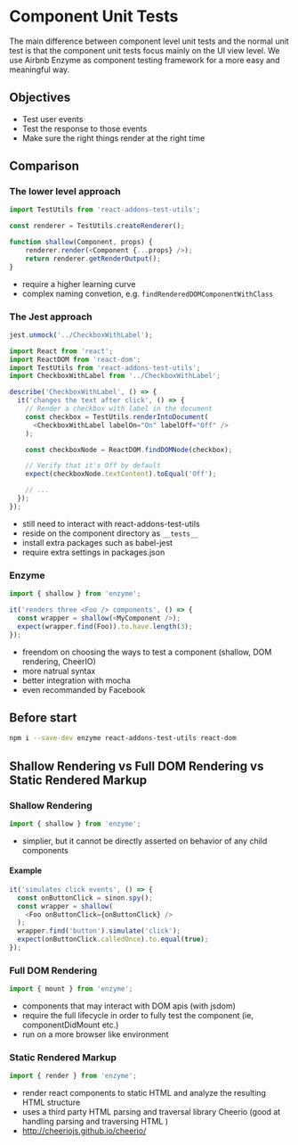 # Component Unit Tests

 The main difference between component level unit tests and the normal unit test is that
 the component unit tests focus mainly on the UI view level.
 We use Airbnb Enzyme as component testing framework for a more easy and meaningful way.

 ## Objectives

 - Test user events
 - Test the response to those events
 - Make sure the right things render at the right time

## Comparison

### The lower level approach

```javascript
import TestUtils from 'react-addons-test-utils';

const renderer = TestUtils.createRenderer();

function shallow(Component, props) {
    renderer.render(<Component {...props} />);
    return renderer.getRenderOutput();
}
```

- require a higher learning curve
- complex naming convetion, e.g. `findRenderedDOMComponentWithClass`

### The Jest approach

```javascript
jest.unmock('../CheckboxWithLabel');

import React from 'react';
import ReactDOM from 'react-dom';
import TestUtils from 'react-addons-test-utils';
import CheckboxWithLabel from '../CheckboxWithLabel';

describe('CheckboxWithLabel', () => {
  it('changes the text after click', () => {
    // Render a checkbox with label in the document
    const checkbox = TestUtils.renderIntoDocument(
      <CheckboxWithLabel labelOn="On" labelOff="Off" />
    );

    const checkboxNode = ReactDOM.findDOMNode(checkbox);

    // Verify that it's Off by default
    expect(checkboxNode.textContent).toEqual('Off');

    // ...
  });
});
```

- still need to interact with react-addons-test-utils
- reside on the component directory as `__tests__`
- install extra packages such as babel-jest
- require extra settings in packages.json

### Enzyme

```javascript
import { shallow } from 'enzyme';

it('renders three <Foo /> components', () => {
  const wrapper = shallow(<MyComponent />);
  expect(wrapper.find(Foo)).to.have.length(3);
});
```

- freendom on choosing the ways to test a component (shallow, DOM rendering, CheerIO)
- more natrual syntax
- better integration with mocha
- even recommanded by Facebook

## Before start

```sh
npm i --save-dev enzyme react-addons-test-utils react-dom
```

## Shallow Rendering vs Full DOM Rendering vs Static Rendered Markup

### Shallow Rendering

```javascript
import { shallow } from 'enzyme';
```

- simplier, but it cannot be directly asserted on behavior of any child components

#### Example

```javascript
it('simulates click events', () => {
  const onButtonClick = sinon.spy();
  const wrapper = shallow(
    <Foo onButtonClick={onButtonClick} />
  );
  wrapper.find('button').simulate('click');
  expect(onButtonClick.calledOnce).to.equal(true);
});
```

### Full DOM Rendering

```javascript
import { mount } from 'enzyme';
```

- components that may interact with DOM apis (with jsdom)
- require the full lifecycle in order to fully test the component (ie, componentDidMount etc.)
- run on a more browser like environment

### Static Rendered Markup

```javascript
import { render } from 'enzyme';
```

- render react components to static HTML and analyze the resulting HTML structure
- uses a third party HTML parsing and traversal library Cheerio (good at handling parsing and traversing HTML )
- http://cheeriojs.github.io/cheerio/
